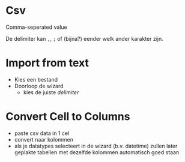 # Csv

Comma-seperated value

De delimiter kan `,`, `;` of (bijna?) eender welk ander karakter zijn.

# Import from text

- Kies een bestand
- Doorloop de wizard
  - kies de juiste *delimiter*

# Convert Cell to Columns

- paste csv data in 1 cel
- convert naar kolommen
- als je datatypes selecteert in de wizard (b.v. datetime) zullen later geplakte tabellen met dezelfde kolommen automatisch goed staan
